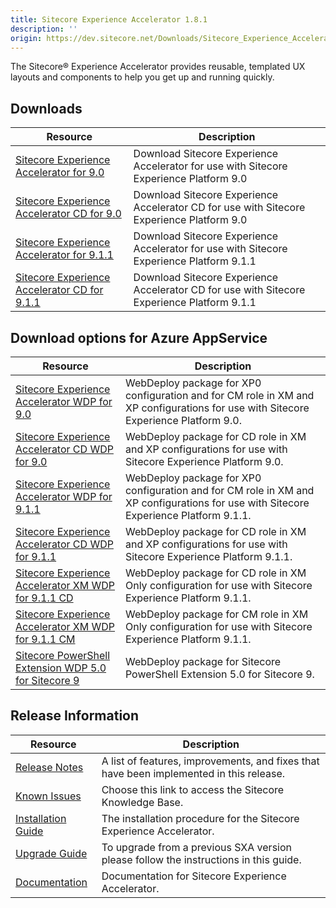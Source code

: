 ```yaml
---
title: Sitecore Experience Accelerator 1.8.1
description: ''
origin: https://dev.sitecore.net/Downloads/Sitecore_Experience_Accelerator/18/Sitecore_Experience_Accelerator_181.aspx
---
```


The Sitecore® Experience Accelerator provides reusable, templated UX layouts and components to help you get up and running quickly.

## Downloads

 | Resource | Description |
 | --- | --- |
 | [Sitecore Experience Accelerator for 9.0](https://scdp.blob.core.windows.net/downloads/Sitecore%20Experience%20Accelerator/18/Sitecore%20Experience%20Accelerator%20181/Secure/Sitecore%20Experience%20Accelerator%201.8.1%20rev.%20190319%20for%209.0.zip) | Download Sitecore Experience Accelerator for use with Sitecore Experience Platform 9.0 |
 | [Sitecore Experience Accelerator CD for 9.0](https://scdp.blob.core.windows.net/downloads/Sitecore%20Experience%20Accelerator/18/Sitecore%20Experience%20Accelerator%20181/Secure/Sitecore%20Experience%20Accelerator%201.8.1%20rev.%20190319%20for%209.0%20CD.zip) | Download Sitecore Experience Accelerator CD for use with Sitecore Experience Platform 9.0 |
 | [Sitecore Experience Accelerator for 9.1.1](https://scdp.blob.core.windows.net/downloads/Sitecore%20Experience%20Accelerator/18/Sitecore%20Experience%20Accelerator%20181/Secure/Sitecore%20Experience%20Accelerator%201.8.1%20rev.%20190319%20for%209.1.1.zip) | Download Sitecore Experience Accelerator for use with Sitecore Experience Platform 9.1.1 |
 | [Sitecore Experience Accelerator CD for 9.1.1](https://scdp.blob.core.windows.net/downloads/Sitecore%20Experience%20Accelerator/18/Sitecore%20Experience%20Accelerator%20181/Secure/Sitecore%20Experience%20Accelerator%201.8.1%20rev.%20190319%20for%209.1.1%20CD.zip) | Download Sitecore Experience Accelerator CD for use with Sitecore Experience Platform 9.1.1 |

## Download options for Azure AppService

 | Resource | Description |
 | --- | --- |
 | [Sitecore Experience Accelerator WDP for 9.0](https://scdp.blob.core.windows.net/downloads/Sitecore%20Experience%20Accelerator/18/Sitecore%20Experience%20Accelerator%20181/Secure/Sitecore%20Experience%20Accelerator%201.8.1%20rev.%20190319%20for%209.0.scwdp.zip) | WebDeploy package for XP0 configuration and for CM role in XM and XP configurations for use with Sitecore Experience Platform 9.0. |
 | [Sitecore Experience Accelerator CD WDP for 9.0](https://scdp.blob.core.windows.net/downloads/Sitecore%20Experience%20Accelerator/18/Sitecore%20Experience%20Accelerator%20181/Secure/Sitecore%20Experience%20Accelerator%201.8.1%20rev.%20190319%20for%209.0%20CD.scwdp.zip) | WebDeploy package for CD role in XM and XP configurations for use with Sitecore Experience Platform 9.0. |
 | [Sitecore Experience Accelerator WDP for 9.1.1](https://scdp.blob.core.windows.net/downloads/Sitecore%20Experience%20Accelerator/18/Sitecore%20Experience%20Accelerator%20181/Secure/Sitecore%20Experience%20Accelerator%201.8.1%20rev.%20190319%20for%209.1.1.scwdp.zip) | WebDeploy package for XP0 configuration and for CM role in XM and XP configurations for use with Sitecore Experience Platform 9.1.1. |
 | [Sitecore Experience Accelerator CD WDP for 9.1.1](https://scdp.blob.core.windows.net/downloads/Sitecore%20Experience%20Accelerator/18/Sitecore%20Experience%20Accelerator%20181/Secure/Sitecore%20Experience%20Accelerator%201.8.1%20rev.%20190319%20for%209.1.1%20CD.scwdp.zip) | WebDeploy package for CD role in XM and XP configurations for use with Sitecore Experience Platform 9.1.1. |
 | [Sitecore Experience Accelerator XM WDP for 9.1.1 CD](https://scdp.blob.core.windows.net/downloads/Sitecore%20Experience%20Accelerator/18/Sitecore%20Experience%20Accelerator%20181/Secure/Sitecore%20Experience%20Accelerator%20XM%201.8.1%20rev.%20190319%20for%209.1.1%20CD.scwdp.zip) | WebDeploy package for CD role in XM Only configuration for use with Sitecore Experience Platform 9.1.1. |
 | [Sitecore Experience Accelerator XM WDP for 9.1.1 CM](https://scdp.blob.core.windows.net/downloads/Sitecore%20Experience%20Accelerator/18/Sitecore%20Experience%20Accelerator%20181/Secure/Sitecore%20Experience%20Accelerator%20XM%201.8.1%20rev.%20190319%20for%209.1.1.scwdp.zip) | WebDeploy package for CM role in XM Only configuration for use with Sitecore Experience Platform 9.1.1. |
 | [Sitecore PowerShell Extension WDP 5.0 for Sitecore 9](https://scdp.blob.core.windows.net/downloads/Sitecore%20Experience%20Accelerator/18/Sitecore%20Experience%20Accelerator%20180/Secure/Sitecore%20PowerShell%20Extensions-5.0.scwdp.zip) | WebDeploy package for Sitecore PowerShell Extension 5.0 for Sitecore 9. |

## Release Information

 | Resource | Description |
 | --- | --- |
 | [Release Notes](/downloads/Sitecore_Experience_Accelerator/18/Sitecore_Experience_Accelerator_181/Release_Notes) | A list of features, improvements, and fixes that have been implemented in this release. |
 | [Known Issues](https://kb.sitecore.net/articles/196733) | Choose this link to access the Sitecore Knowledge Base. |
 | [Installation Guide](https://scdp.blob.core.windows.net/downloads/Sitecore%20Experience%20Accelerator/18/Sitecore%20Experience%20Accelerator%20181/Secure/SXA-1.8.1-Installation-Guide.pdf) | The installation procedure for the Sitecore Experience Accelerator. |
 | [Upgrade Guide](https://scdp.blob.core.windows.net/downloads/Sitecore%20Experience%20Accelerator/18/Sitecore%20Experience%20Accelerator%20181/Secure/SXA-1.8.1-Upgrade-Guide.pdf) | To upgrade from a previous SXA version please follow the instructions in this guide. |
 | [Documentation](https://doc.sitecore.com/developers/sxa/18/sitecore-experience-accelerator/en/index-en.html) | Documentation for Sitecore Experience Accelerator. |
